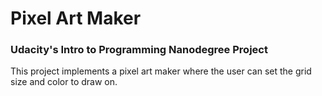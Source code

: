 # Pixel Art Maker

### Udacity's Intro to Programming Nanodegree Project

This project implements a pixel art maker where the user can set the grid size and color to draw on.